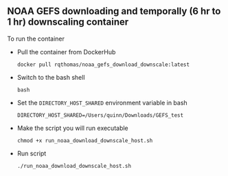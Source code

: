 ## NOAA GEFS downloading and temporally (6 hr to 1 hr) downscaling container

To run the container

- Pull the container from DockerHub

	`docker pull rqthomas/noaa_gefs_download_downscale:latest`

- Switch to the bash shell

	`bash`

- Set the `DIRECTORY_HOST_SHARED` environment variable in bash

	`DIRECTORY_HOST_SHARED=/Users/quinn/Downloads/GEFS_test`

- Make the script you will run executable

	`chmod +x run_noaa_download_downscale_host.sh`

- Run script

	`./run_noaa_download_downscale_host.sh`


